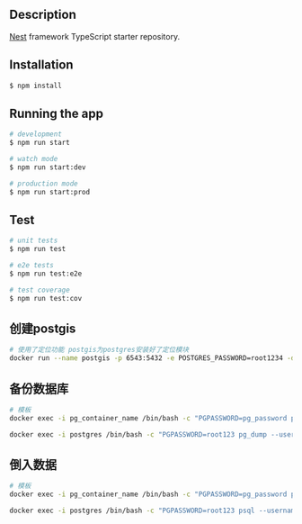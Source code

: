## Description

[Nest](https://github.com/nestjs/nest) framework TypeScript starter repository.

## Installation

```bash
$ npm install
```

## Running the app

```bash
# development
$ npm run start

# watch mode
$ npm run start:dev

# production mode
$ npm run start:prod
```

## Test

```bash
# unit tests
$ npm run test

# e2e tests
$ npm run test:e2e

# test coverage
$ npm run test:cov
```

## 创建postgis
```bash
# 使用了定位功能 postgis为postgres安装好了定位模块
docker run --name postgis -p 6543:5432 -e POSTGRES_PASSWORD=root1234 -d postgis/postgis:14-3.2
```

## 备份数据库
```bash
# 模板
docker exec -i pg_container_name /bin/bash -c "PGPASSWORD=pg_password pg_dump --username pg_username database_name" > /desired/path/on/your/machine/dump.sql

docker exec -i postgres /bin/bash -c "PGPASSWORD=root123 pg_dump --username postgres test" > ~/Desktop/duozhuayu.sql
```

## 倒入数据
```bash
# 模板
docker exec -i pg_container_name /bin/bash -c "PGPASSWORD=pg_password psql --username pg_username database_name" < /path/on/your/machine/dump.sql

docker exec -i postgres /bin/bash -c "PGPASSWORD=root123 psql --username postges test" < /path/on/your/machine/dump.sql
```